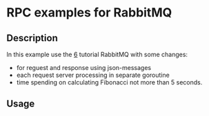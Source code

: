 # RPC examples for RabbitMQ

## Description
In this example use the [6](https://www.rabbitmq.com/tutorials/tutorial-six-go.html) tutorial RabbitMQ with some changes:
 - for reguest and response using json-messages
 - each request server processing in separate goroutine
 - time spending on calculating Fibonacci not more than 5 seconds.

## Usage
